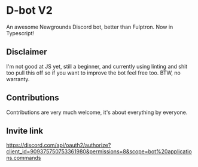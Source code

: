 # D-bot V2
An awesome Newgrounds Discord bot, better than Fulptron. Now in Typescript!

## Disclaimer
I'm not good at JS yet, still a beginner, and currently using linting and shit too pull this off so if you want to improve the bot feel free too. BTW, no warranty.

## Contributions
Contributions are very much welcome, it's about everything by everyone.

## Invite link
https://discord.com/api/oauth2/authorize?client_id=909375750753361980&permissions=8&scope=bot%20applications.commands